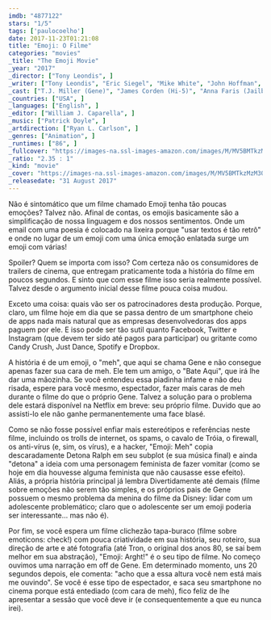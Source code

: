 ```yaml
---
imdb: "4877122"
stars: "1/5"
tags: ['paulocoelho']
date: 2017-11-23T01:21:08
title: "Emoji: O Filme"
categories: "movies"
_title: "The Emoji Movie"
_year: "2017"
_director: ["Tony Leondis", ]
_writer: ["Tony Leondis", "Eric Siegel", "Mike White", "John Hoffman", ]
_cast: ["T.J. Miller (Gene)", "James Corden (Hi-5)", "Anna Faris (Jailbreak)", "Maya Rudolph (Smiler)", "Steven Wright (Mel Meh)", "Jennifer Coolidge (Mary Meh)", "Patrick Stewart (Poop)", "Christina Aguilera (Akiko Glitter)", "Sofía Vergara (Flamenca)", ]
_countries: ["USA", ]
_languages: ["English", ]
_editor: ["William J. Caparella", ]
_music: ["Patrick Doyle", ]
_artdirection: ["Ryan L. Carlson", ]
_genres: ["Animation", ]
_runtimes: ["86", ]
_fullcover: "https://images-na.ssl-images-amazon.com/images/M/MV5BMTkzMzM3OTM2Ml5BMl5BanBnXkFtZTgwMDM0NDU3MjI@.jpg"
_ratio: "2.35 : 1"
_kind: "movie"
_cover: "https://images-na.ssl-images-amazon.com/images/M/MV5BMTkzMzM3OTM2Ml5BMl5BanBnXkFtZTgwMDM0NDU3MjI@._V1._SX94_SY140_.jpg"
_releasedate: "31 August 2017"
---
```

Não é sintomático que um filme chamado Emoji tenha tão poucas emoções? Talvez não. Afinal de contas, os emojis basicamente são a simplificação de nossa linguagem e dos nossos sentimentos. Onde um email com uma poesia é colocado na lixeira porque "usar textos é tão retrô" e onde no lugar de um emoji com uma única emoção enlatada surge um emoji com várias!

Spoiler? Quem se importa com isso? Com certeza não os consumidores de trailers de cinema, que entregam praticamente toda a história do filme em poucos segundos. E sinto que com esse filme isso seria realmente possível. Talvez desde o argumento inicial desse filme pouca coisa mudou.

Exceto uma coisa: quais vão ser os patrocinadores desta produção. Porque, claro, um filme hoje em dia que se passa dentro de um smartphone cheio de apps nada mais natural que as empresas desenvolvedoras dos apps paguem por ele. E isso pode ser tão sutil quanto Facebook, Twitter e Instagram (que devem ter sido até pagos para participar) ou gritante como Candy Crush, Just Dance, Spotify e Dropbox.

A história é de um emoji, o "meh", que aqui se chama Gene e não consegue apenas fazer sua cara de meh. Ele tem um amigo, o "Bate Aqui", que irá lhe dar uma mãozinha. Se você entendeu essa piadinha infame e não deu risada, espere para você mesmo, espectador, fazer mais caras de meh durante o filme do que o próprio Gene. Talvez a solução para o problema dele estará disponível na Netflix em breve: seu próprio filme. Duvido que ao assisti-lo ele não ganhe permanentemente uma face blasé.

Como se não fosse possível enfiar mais estereótipos e referências neste filme, incluindo os trolls de internet, os spams, o cavalo de Tróia, o firewall, os anti-vírus (e, sim, os vírus), e a hacker, "Emoji: Meh" copia descaradamente Detona Ralph em seu subplot (e sua música final) e ainda "detona" a ideia com uma personagem feminista de fazer vomitar (como se hoje em dia houvesse alguma feminista que não causasse esse efeito). Aliás, a própria história principal já lembra Divertidamente até demais (filme sobre emoções não serem tão simples, e os próprios pais de Gene possuem o mesmo problema da menina do filme da Disney: lidar com um adolescente problemático; claro que o adolescente ser um emoji poderia ser interessante... mas não é).

Por fim, se você espera um filme clichezão tapa-buraco (filme sobre emoticons: check!) com pouca criatividade em sua história, seu roteiro, sua direção de arte e até fotografia (até Tron, o original dos anos 80, se sai bem melhor em sua abstração), "Emoji: Arght!" é o seu tipo de filme. No começo ouvimos uma narração em off de Gene. Em determinado momento, uns 20 segundos depois, ele comenta: "acho que a essa altura você nem está mais me ouvindo". Se você é esse tipo de espectador, e saca seu smartphone no cinema porque está entediado (com cara de meh), fico feliz de lhe apresentar a sessão que você deve ir (e consequentemente a que eu nunca irei).
